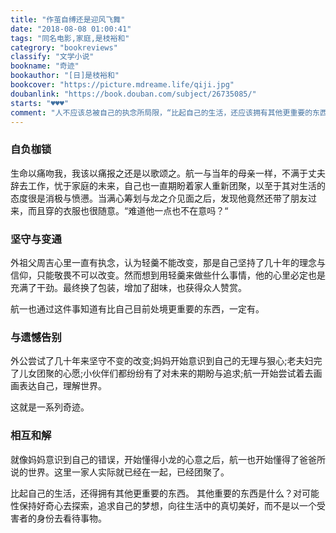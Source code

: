 ```yaml
---
title: "作茧自缚还是迎风飞舞"
date: "2018-08-08 01:00:41"
tags: "同名电影,家庭,是枝裕和"
categrory: "bookreviews"
classify: "文学小说"
bookname: "奇迹"
bookauthor: "[日]是枝裕和"
bookcover: "https://picture.mdreame.life/qiji.jpg"
doubanlink: "https://book.douban.com/subject/26735085/"
starts: "♥♥♥"
comment: "人不应该总被自己的执念所局限，“比起自己的生活，还应该拥有其他更重要的东西”。所谓奇迹就是事情一如往常，而心态悄然变化，最终怀着美好的向往与期盼，与自己和解。"
---
```



### 自负枷锁
生命以痛吻我，我该以痛报之还是以歌颂之。航一与当年的母亲一样，不满于丈夫辞去工作，忧于家庭的未来，自己也一直期盼着家人重新团聚，以至于其对生活的态度很是消极与愤懑。当满心筹划与龙之介见面之后，发现他竟然还带了朋友过来，而且穿的衣服也很随意。“难道他一点也不在意吗？“

### 坚守与变通
外祖父周吉心里一直有执念，认为轻羹不能改变，那是自己坚持了几十年的理念与信仰，只能敬畏不可以改变。然而想到用轻羹来做些什么事情，他的心里必定也是充满了干劲。最终换了包装，增加了甜味，也获得众人赞赏。

航一也通过这件事知道有比自己目前处境更重要的东西，一定有。

### 与遗憾告别
外公尝试了几十年来坚守不变的改变;妈妈开始意识到自己的无理与狠心;老夫妇完了儿女团聚的心愿;小伙伴们都纷纷有了对未来的期盼与追求;航一开始尝试着去画画表达自己，理解世界。

这就是一系列奇迹。

### 相互和解
就像妈妈意识到自己的错误，开始懂得小龙的心意之后，航一也开始懂得了爸爸所说的世界。这里一家人实际就已经在一起，已经团聚了。

比起自己的生活，还得拥有其他更重要的东西。
其他重要的东西是什么？对可能性保持好奇心去探索，追求自己的梦想，向往生活中的真切美好，而不是以一个受害者的身份去看待事物。